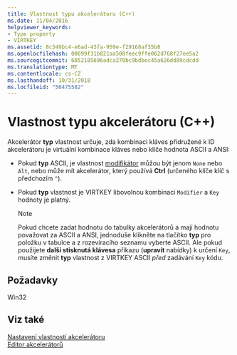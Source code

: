 ```yaml
---
title: Vlastnost typu akcelerátoru (C++)
ms.date: 11/04/2016
helpviewer_keywords:
- Type property
- VIRTKEY
ms.assetid: 8c349bc4-e6ad-43fa-959e-f29168af35b8
ms.openlocfilehash: 00699f31b821aa508feec9ffe062d768f27ee5a2
ms.sourcegitcommit: 6052185696adca270bc9bdbec45a626dd89cdcdd
ms.translationtype: MT
ms.contentlocale: cs-CZ
ms.lasthandoff: 10/31/2018
ms.locfileid: "50475582"
---
```

# <a name="accelerator-type-property-c"></a>Vlastnost typu akcelerátoru (C++)

Akcelerátor **typ** vlastnost určuje, zda kombinaci kláves přidružené k ID akcelerátoru je virtuální kombinace kláves nebo klíče hodnota ASCII a ANSI:

- Pokud **typ** ASCII, je vlastnost [modifikátor](../windows/accelerator-modifier-property.md) můžou být jenom `None` nebo `Alt`, nebo může mít akcelerátor, který používá **Ctrl** (určeného klíče klíč s předchozím `^`).

- Pokud **typ** vlastnost je VIRTKEY libovolnou kombinaci `Modifier` a `Key` hodnoty je platný.

   > [!NOTE]
   > Pokud chcete zadat hodnotu do tabulky akcelerátorů a mají hodnotu považovat za ASCII a ANSI, jednoduše klikněte na tlačítko **typ** pro položku v tabulce a z rozevíracího seznamu vyberte ASCII. Ale pokud použijete **další stisknutá klávesa** příkazu (**upravit** nabídky) k určení `Key`, musíte změnit **typ** vlastnost z VIRTKEY ASCII *před* zadávání `Key` kódu.

## <a name="requirements"></a>Požadavky

Win32

## <a name="see-also"></a>Viz také

[Nastavení vlastností akcelerátoru](../windows/setting-accelerator-properties.md)<br/>
[Editor akcelerátorů](../windows/accelerator-editor.md)